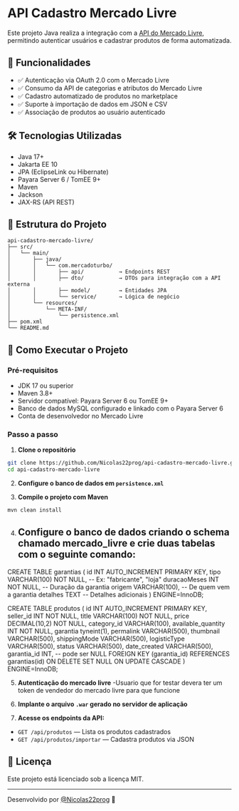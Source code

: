 # API Cadastro Mercado Livre

Este projeto Java realiza a integração com a [API do Mercado Livre](https://developers.mercadolivre.com.br/), permitindo autenticar usuários e cadastrar produtos de forma automatizada.

## 📌 Funcionalidades

- ✅ Autenticação via OAuth 2.0 com o Mercado Livre  
- ✅ Consumo da API de categorias e atributos do Mercado Livre  
- ✅ Cadastro automatizado de produtos no marketplace  
- ✅ Suporte à importação de dados em JSON e CSV  
- ✅ Associação de produtos ao usuário autenticado  

## 🛠️ Tecnologias Utilizadas

- Java 17+
- Jakarta EE 10
- JPA (EclipseLink ou Hibernate)
- Payara Server 6 / TomEE 9+
- Maven
- Jackson
- JAX-RS (API REST)

## 📁 Estrutura do Projeto

```
api-cadastro-mercado-livre/
├── src/
│   └── main/
│       ├── java/
│       │   └── com.mercadoturbo/
│       │       ├── api/           → Endpoints REST
│       │       ├── dto/           → DTOs para integração com a API externa
│       │       ├── model/         → Entidades JPA
│       │       └── service/       → Lógica de negócio
│       └── resources/
│           └── META-INF/
│               └── persistence.xml
├── pom.xml
└── README.md
```

## 🚀 Como Executar o Projeto

### Pré-requisitos

- JDK 17 ou superior
- Maven 3.8+
- Servidor compatível: Payara Server 6 ou TomEE 9+
- Banco de dados MySQL configurado e linkado com o Payara Server 6
- Conta de desenvolvedor no Mercado Livre

### Passo a passo

1. **Clone o repositório**

```bash
git clone https://github.com/Nicolas22prog/api-cadastro-mercado-livre.git
cd api-cadastro-mercado-livre
```

2. **Configure o banco de dados em `persistence.xml`**

3. **Compile o projeto com Maven**

```bash
mvn clean install
```
4. **Configure o banco de dados criando o schema chamado mercado_livre e crie duas tabelas com o seguinte comando:**
   - 
CREATE TABLE garantias (
    id INT AUTO_INCREMENT PRIMARY KEY,
    tipo VARCHAR(100) NOT NULL,           -- Ex: "fabricante", "loja"
    duracaoMeses INT NOT NULL,           -- Duração da garantia
    origem VARCHAR(100),                  -- De quem vem a garantia
    detalhes TEXT                         -- Detalhes adicionais
) ENGINE=InnoDB;


CREATE TABLE produtos (
    id INT AUTO_INCREMENT PRIMARY KEY,
    seller_id INT NOT NULL,
    title VARCHAR(100) NOT NULL,
    price DECIMAL(10,2) NOT NULL,
    category_id VARCHAR(100),
    available_quantity INT NOT NULL,
    garantia tyneint(1),
    permalink VARCHAR(500),
    thumbnail VARCHAR(500),
    shippingMode VARCHAR(500),
    logisticType VARCHAR(500),
    status VARCHAR(500),
    date_created VARCHAR(500),
    garantia_id INT,  -- pode ser NULL
    FOREIGN KEY (garantia_id) REFERENCES garantias(id)
        ON DELETE SET NULL
        ON UPDATE CASCADE
) ENGINE=InnoDB;

5. **Autenticação do mercado livre**
   -Usuario que for testar devera ter um token de vendedor do mercado livre para que funcione
    
7. **Implante o arquivo `.war` gerado no servidor de aplicação**

8. **Acesse os endpoints da API:**

- `GET /api/produtos` — Lista os produtos cadastrados  
- `GET /api/produtos/importar` — Cadastra produtos via JSON 


## 📄 Licença

Este projeto está licenciado sob a licença MIT.

---

Desenvolvido por [@Nicolas22prog](https://github.com/Nicolas22prog) 🚀
